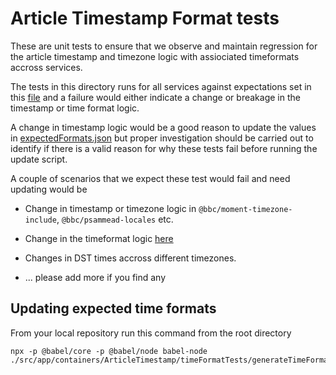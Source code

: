 # Article Timestamp Format tests

These are unit tests to ensure that we observe and maintain regression for the article timestamp and timezone logic with assiociated timeformats accross services.

The tests in this directory runs for all services against expectations set in this [file](./expectedFormats.json) and a failure would either indicate a change or breakage in the timestamp or time format logic.

A change in timestamp logic would be a good reason to update the values in [expectedFormats.json](./expectedFormats.json) but proper investigation should be carried out to identify if there is a valid reason for why these tests fail before running the update script.

A couple of scenarios that we expect these test would fail and need updating would be

- Change in timestamp or timezone logic in `@bbc/moment-timezone-include`, `@bbc/psammead-locales` etc.

- Change in the timeformat logic [here](../timeFormats) 

- Changes in DST times accross different timezones.

- ... please add more if you find any


## Updating expected time formats
From your local repository run this command from the root directory
```
npx -p @babel/core -p @babel/node babel-node ./src/app/containers/ArticleTimestamp/timeFormatTests/generateTimeFormats.js
```

